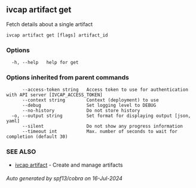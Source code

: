 ## ivcap artifact get

Fetch details about a single artifact

```
ivcap artifact get [flags] artifact_id
```

### Options

```
  -h, --help   help for get
```

### Options inherited from parent commands

```
      --access-token string   Access token to use for authentication with API server [IVCAP_ACCESS_TOKEN]
      --context string        Context (deployment) to use
      --debug                 Set logging level to DEBUG
      --no-history            Do not store history
  -o, --output string         Set format for displaying output [json, yaml]
      --silent                Do not show any progress information
      --timeout int           Max. number of seconds to wait for completion (default 30)
```

### SEE ALSO

* [ivcap artifact](ivcap_artifact.md)	 - Create and manage artifacts

###### Auto generated by spf13/cobra on 16-Jul-2024
